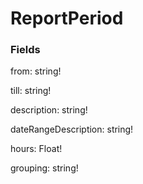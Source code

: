 # ReportPeriod

### Fields

from: string!

till: string!

description: string!

dateRangeDescription: string!

hours: Float!

grouping: string!
